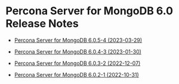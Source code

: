 # Percona Server for MongoDB 6.0 Release Notes

* [Percona Server for MongoDB 6.0.5-4 (2023-03-29)](6.0.5-4.md)

* [Percona Server for MongoDB 6.0.4-3 (2023-01-30)](6.0.4-3.md)

* [Percona Server for MongoDB 6.0.3-2 (2022-12-07)](6.0.3-2.md)

* [Percona Server for MongoDB 6.0.2-1 (2022-10-31)](6.0.2-1.md)